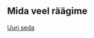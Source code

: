 ## Mida veel räägime

[Uuri seda](https://github.com/lumiire/tluhk_kursus-x/blob/main/teemad/html5_kasutaja_sisend.docx)
